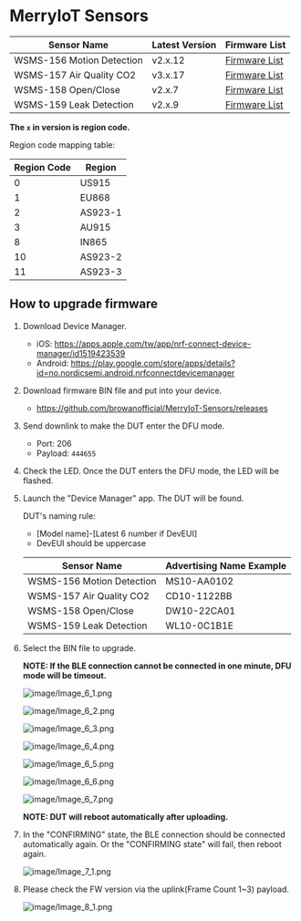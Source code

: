 # MerryIoT Sensors

| Sensor Name               | Latest Version | Firmware List                                                                           |
|---------------------------|----------------|-----------------------------------------------------------------------------------------|
| WSMS-156 Motion Detection | v2.x.12        | [Firmware List](https://github.com/browanofficial/MerryIoT-Sensors/releases?q=wsms-156) |
| WSMS-157 Air Quality CO2  | v3.x.17        | [Firmware List](https://github.com/browanofficial/MerryIoT-Sensors/releases?q=wsms-157) |
| WSMS-158 Open/Close       | v2.x.7         | [Firmware List](https://github.com/browanofficial/MerryIoT-Sensors/releases?q=wsms-158) |
| WSMS-159 Leak Detection   | v2.x.9         | [Firmware List](https://github.com/browanofficial/MerryIoT-Sensors/releases?q=wsms-159) |

**The `x` in version is region code.**

Region code mapping table:

| Region Code | Region  |
|-------------|---------|
| 0           | US915   |
| 1           | EU868   |
| 2           | AS923-1 |
| 3           | AU915   |
| 8           | IN865   |
| 10          | AS923-2 |
| 11          | AS923-3 |

## How to upgrade firmware

1. Download Device Manager.

    - iOS: <https://apps.apple.com/tw/app/nrf-connect-device-manager/id1519423539>
    - Android: <https://play.google.com/store/apps/details?id=no.nordicsemi.android.nrfconnectdevicemanager>

2. Download firmware BIN file and put into your device.

    - <https://github.com/browanofficial/MerryIoT-Sensors/releases>

3. Send downlink to make the DUT enter the DFU mode.

    - Port: 206
    - Payload: `444655`

4. Check the LED. Once the DUT enters the DFU mode, the LED will be flashed.

5. Launch the "Device Manager" app. The DUT will be found.

    DUT's naming rule:
    - [Model name]-[Latest 6 number if DevEUI]
    - DevEUI should be uppercase

    | Sensor Name               | Advertising Name Example |
    |---------------------------|--------------------------|
    | WSMS-156 Motion Detection | MS10-AA0102              |
    | WSMS-157 Air Quality CO2  | CD10-1122BB              |
    | WSMS-158 Open/Close       | DW10-22CA01              |
    | WSMS-159 Leak Detection   | WL10-0C1B1E              |

6. Select the BIN file to upgrade.

    **NOTE: If the BLE connection cannot be connected in one minute, DFU mode will be timeout.**

    ![image/Image_6_1.png](image/Image_6_1.png)

    ![image/Image_6_2.png](image/Image_6_2.png)

    ![image/Image_6_3.png](image/Image_6_3.png)

    ![image/Image_6_4.png](image/Image_6_4.png)

    ![image/Image_6_5.png](image/Image_6_5.png)

    ![image/Image_6_6.png](image/Image_6_6.png)

    ![image/Image_6_7.png](image/Image_6_7.png)

    **NOTE: DUT will reboot automatically after uploading.**

7. In the "CONFIRMING" state, the BLE connection should be connected automatically again. Or the "CONFIRMING state" will fail, then reboot again.

    ![image/Image_7_1.png](image/Image_7_1.png)

8. Please check the FW version via the uplink(Frame Count 1~3) payload.

    ![image/Image_8_1.png](image/Image_8_1.png)
